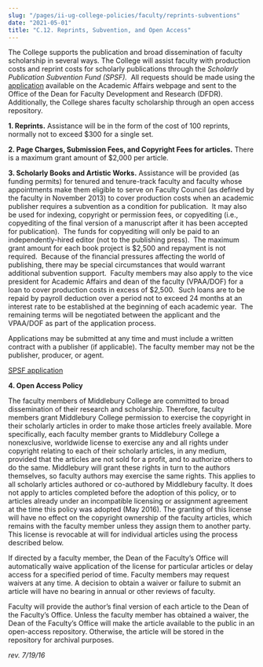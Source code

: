 ```yaml
---
slug: "/pages/ii-ug-college-policies/faculty/reprints-subventions"
date: "2021-05-01"
title: "C.12. Reprints, Subvention, and Open Access"
---
```


The College supports the publication and broad dissemination of faculty scholarship in several ways. The College will assist faculty with production costs and reprint costs for scholarly publications through the *Scholarly Publication Subvention Fund (SPSF).*  All requests should be made using the [application](https://www.middlebury.edu/media/view/454905/original/spsfform_august_2013.docx) available on the Academic Affairs webpage and sent to the Office of the Dean for Faculty Development and Research (DFDR). Additionally, the College shares faculty scholarship through an open access repository.

**1\. Reprints.** Assistance will be in the form of the cost of 100 reprints, normally not to exceed $300 for a single set.

**2\. Page Charges, Submission Fees, and Copyright Fees for articles.** There is a maximum grant amount of $2,000 per article.

**3\. Scholarly Books and Artistic Works.** Assistance will be provided (as funding permits) for tenured and tenure-track faculty and faculty whose appointments make them eligible to serve on Faculty Council (as defined by the faculty in November 2013) to cover production costs when an academic publisher requires a subvention as a condition for publication.  It may also be used for indexing, copyright or permission fees, or copyediting (i.e., copyediting of the final version of a manuscript after it has been accepted for publication).  The funds for copyediting will only be paid to an independently-hired editor (not to the publishing press).  The maximum grant amount for each book project is $2,500 and repayment is not required.  Because of the financial pressures affecting the world of publishing, there may be special circumstances that would warrant additional subvention support.  Faculty members may also apply to the vice president for Academic Affairs and dean of the faculty (VPAA/DOF) for a loan to cover production costs in excess of $2,500.  Such loans are to be repaid by payroll deduction over a period not to exceed 24 months at an interest rate to be established at the beginning of each academic year.  The remaining terms will be negotiated between the applicant and the VPAA/DOF as part of the application process.

Applications may be submitted at any time and must include a written contract with a publisher (if applicable). The faculty member may not be the publisher, producer, or agent.

[SPSF application](https://www.middlebury.edu/system/files/media/spsf_form_0.docx)

**4\. Open Access Policy**

The faculty members of Middlebury College are committed to broad dissemination of their research and scholarship. Therefore, faculty members grant Middlebury College permission to exercise the copyright in their scholarly articles in order to make those articles freely available. More specifically, each faculty member grants to Middlebury College a nonexclusive, worldwide license to exercise any and all rights under copyright relating to each of their scholarly articles, in any medium, provided that the articles are not sold for a profit, and to authorize others to do the same. Middlebury will grant these rights in turn to the authors themselves, so faculty authors may exercise the same rights. This applies to all scholarly articles authored or co-authored by Middlebury faculty. It does not apply to articles completed before the adoption of this policy, or to articles already under an incompatible licensing or assignment agreement at the time this policy was adopted (May 2016). The granting of this license will have no effect on the copyright ownership of the faculty articles, which remains with the faculty member unless they assign them to another party. This license is revocable at will for individual articles using the process described below.

If directed by a faculty member, the Dean of the Faculty’s Office will automatically waive application of the license for particular articles or delay access for a specified period of time. Faculty members may request waivers at any time. A decision to obtain a waiver or failure to submit an article will have no bearing in annual or other reviews of faculty.

Faculty will provide the author’s final version of each article to the Dean of the Faculty’s Office. Unless the faculty member has obtained a waiver, the Dean of the Faculty’s Office will make the article available to the public in an open-access repository. Otherwise, the article will be stored in the repository for archival purposes.

_rev. 7/19/16_
